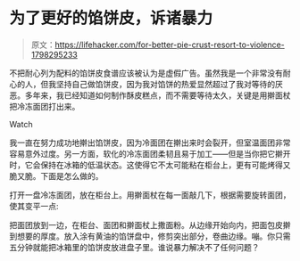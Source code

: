 # 为了更好的馅饼皮，诉诸暴力

> 原文：<https://lifehacker.com/for-better-pie-crust-resort-to-violence-1798295233>

不把耐心列为配料的馅饼皮食谱应该被认为是虚假广告。虽然我是一个非常没有耐心的人，但我坚持自己做馅饼皮，因为我对馅饼的热爱显然超过了我对等待的厌恶。多年来，我已经知道如何制作酥皮糕点，而不需要等待太久，关键是用擀面杖把冷冻面团打出来。

Watch

我一直在努力成功地擀出馅饼皮，因为冷面团在擀出来时会裂开，但室温面团非常容易意外过度。另一方面，软化的冷冻面团柔韧且易于加工——但是当你把它擀开时，它会保持在冰箱的低温状态。这使得它不太可能粘在柜台上，更有可能烤得又脆又脆。下面是怎么做的。

打开一盘冷冻面团，放在柜台上。用擀面杖在每一面敲几下，根据需要旋转面团，使其变平一点:

把面团放到一边，在柜台、面团和擀面杖上撒面粉。从边缘开始向内，把面包皮擀到想要的厚度。放入涂有黄油的馅饼盘中，修剪突出部分，卷曲边缘。嘣。你只需五分钟就能把冰箱里的馅饼皮放进盘子里。谁说暴力解决不了任何问题？